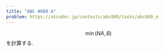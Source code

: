 ```yaml
---
title: "ABC #080 A"
problem: https://atcoder.jp/contests/abc080/tasks/abc080_a
---
```

$$ \min(NA, B) $$ を計算する.
